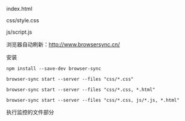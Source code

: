 index.html

css/style.css

js/script.js



浏览器自动刷新：http://www.browsersync.cn/

安装

```
npm install --save-dev browser-sync

```

```
browser-sync start --server --files "css/*.css"
```

```
browser-sync start --server --files "css/*.css, *.html"
```

```
browser-sync start --server --files "css/*.css, js/*.js, *.html"
```

执行监控的文件部分
